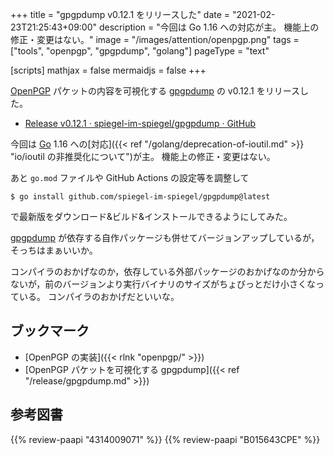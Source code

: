 +++
title = "gpgpdump v0.12.1 をリリースした"
date =  "2021-02-23T21:25:43+09:00"
description = "今回は Go 1.16 への対応が主。 機能上の修正・変更はない。"
image = "/images/attention/openpgp.png"
tags = ["tools", "openpgp", "gpgpdump", "golang"]
pageType = "text"

[scripts]
  mathjax = false
  mermaidjs = false
+++

[OpenPGP] パケットの内容を可視化する [gpgpdump] の v0.12.1 をリリースした。

- [Release v0.12.1 · spiegel-im-spiegel/gpgpdump · GitHub](https://github.com/spiegel-im-spiegel/gpgpdump/releases/tag/v0.12.1)

今回は [Go] 1.16 への[対応]({{< ref "/golang/deprecation-of-ioutil.md" >}} "io/ioutil の非推奨化について")が主。
機能上の修正・変更はない。

あと `go.mod` ファイルや GitHub Actions の設定等を調整して

```text
$ go install github.com/spiegel-im-spiegel/gpgpdump@latest
```

で最新版をダウンロード&ビルド&インストールできるようにしてみた。

[gpgpdump] が依存する自作パッケージも併せてバージョンアップしているが，そっちはまぁいいか。

コンパイラのおかげなのか，依存している外部パッケージのおかげなのか分からないが，前のバージョンより実行バイナリのサイズがちょびっとだけ小さくなっている。
コンパイラのおかげだといいな。

## ブックマーク

- [OpenPGP の実装]({{< rlnk "openpgp/" >}})
- [OpenPGP パケットを可視化する gpgpdump]({{< ref "/release/gpgpdump.md" >}})

[gpgpdump]: https://github.com/spiegel-im-spiegel/gpgpdump "spiegel-im-spiegel/gpgpdump: OpenPGP packet visualizer"
[OpenPGP]: http://openpgp.org/
[GnuPG]: https://gnupg.org/ "The GNU Privacy Guard"
[RFC 4880]: https://tools.ietf.org/html/rfc4880
[RFC 4880bis]: https://datatracker.ietf.org/doc/draft-ietf-openpgp-rfc4880bis/
[Go]: https://golang.org/ "The Go Programming Language"

## 参考図書

{{% review-paapi "4314009071" %}} <!-- 暗号化 プライバシーを救った反乱者たち -->
{{% review-paapi "B015643CPE" %}} <!-- 暗号技術入門 第3版 -->
